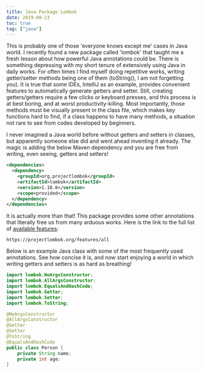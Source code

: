 ```yaml
---
title: Java Package Lombok
date: 2019-08-23
toc: true
tag: ["java"]
---
```


This is probably one of those 'everyone knows except me' cases in Java world.
I recently found a new package called 'lombok' that taught me a fresh lesson about how powerful Java annotations could be.
There is something depressing with my short tenure of extensively using Java in daily works.
For often times I find myself doing repetitive works, writing getter/setter methods being one of them (toString(), I am not forgetting you).
It is true that some IDEs, IntelliJ as an example, provides convenient features to automatically generate getters and setter.
Still, creating getters/getters require a few clicks or keyboard presses, and this process is at best boring, and at worst productivity-killing.
Most importantly, those methods must be visually present in the class file, which makes key functions hard to find, if a class happens to have many methods, a situation not rare to see from codes developed by beginners.

I never imagined a Java world before without getters and setters in classes, but apparently someone else did and went ahead inventing it already.
The magic is adding the below Maven dependency and you are free from writing, even seeing, getters and setters!

```xml
<dependencies>
  <dependency>
    <groupId>org.projectlombok</groupId>
    <artifactId>lombok</artifactId>
    <version>1.18.8</version>
    <scope>provided</scope>
  </dependency>
</dependencies>
```

It is actually more than that!
This package provides some other annotations that literally free us from many arduous works.
Here is the link to the full list of [available features](https://projectlombok.org/features/all):
```
https://projectlombok.org/features/all
```

Below is an example Java class with some of the most frequently used annotations.
See how concise it is, and now start enjoying a world in which writing getters and setters is as hard as breathing!

```java
import lombok.NoArgsConstructor;
import lombok.AllArgsConstructor;
import lombok.EqualsAndHashCode;
import lombok.Getter;
import lombok.Setter;
import lombok.ToString;

@NoArgsConstructor
@AllArgsConstructor
@Getter
@Setter
@ToString
@EqualsAndHashCode
public class Person {
    private String name;
    private int age;
}
```
